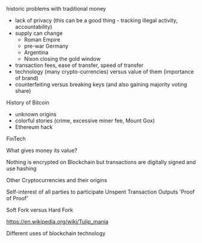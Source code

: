 

historic problems with traditional money
  - lack of privacy (this can be a good thing - tracking illegal activity, accountability)
  - supply can change
    - Roman Empire
    - pre-war Germany
    - Argentina
    - Nixon closing the gold window
  - transaction fees, ease of transfer, speed of transfer
  - technology (many crypto-currencies) versus value of them (importance of brand)
  - counterfeiting versus breaking keys (and also gaining majority voting share)

History of Bitcoin
  - unknown origins
  - colorful stories (crime, excessive miner fee, Mount Gox)
  - Ethereum hack

FinTech

What gives money its value?

Nothing is encrypted on Blockchain but transactions are digitally signed and use hashing

Other Cryptocurrencies and their origins

Self-interest of all parties to participate
Unspent Transaction Outputs
'Proof of Proof'

Soft Fork versus Hard Fork

https://en.wikipedia.org/wiki/Tulip_mania

Different uses of blockchain technology
